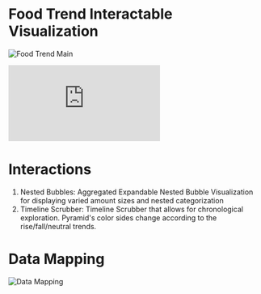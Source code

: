 # Food Trend Interactable Visualization
![Food Trend Main](https://i.imgur.com/BmH3Vk1.png)

![Access Hosted Webpage Here](http://irenehmayor.me/CPSC583/Project2/UKFoodTrends.html)


# Interactions 

1) Nested Bubbles: Aggregated Expandable Nested Bubble Visualization for displaying varied amount sizes and nested categorization
2) Timeline Scrubber: Timeline Scrubber that allows for chronological exploration. Pyramid's color sides change according to the rise/fall/neutral trends. 

# Data Mapping 
![Data Mapping](https://i.imgur.com/A3PUKeX.png)
